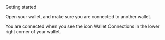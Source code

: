 Getting started

Open your wallet, and make sure you are connected to another wallet. 

You are connected when you see the icon Wallet Connections in the lower right corner of your wallet.


